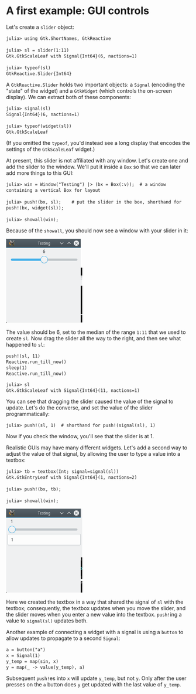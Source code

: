 # A first example: GUI controls

Let's create a `slider` object:
```jldoctest demo1
julia> using Gtk.ShortNames, GtkReactive

julia> sl = slider(1:11)
Gtk.GtkScaleLeaf with Signal{Int64}(6, nactions=1)

julia> typeof(sl)
GtkReactive.Slider{Int64}
```

A `GtkReactive.Slider` holds two important objects: a `Signal`
(encoding the "state" of the widget) and a `GtkWidget` (which controls
the on-screen display). We can extract both of these components:

```jldoctest demo1
julia> signal(sl)
Signal{Int64}(6, nactions=1)

julia> typeof(widget(sl))
Gtk.GtkScaleLeaf
```
(If you omitted the `typeof`, you'd instead see a long display that encodes the settings of the `GtkScaleLeaf` widget.)

At present, this slider is not affiliated with any window. Let's
create one and add the slider to the window. We'll put it inside a
`Box` so that we can later add more things to this GUI:

```jldoctest demo1
julia> win = Window("Testing") |> (bx = Box(:v));  # a window containing a vertical Box for layout

julia> push!(bx, sl);    # put the slider in the box, shorthand for push!(bx, widget(sl));

julia> showall(win);
```

Because of the `showall`, you should now see a window with your slider
in it:

![slider1](assets/slider1.png)

The value should be 6, set to the median of the range `1:11`
that we used to create `sl`. Now drag the slider all the way to the
right, and then see what happened to `sl`:

```@meta
push!(sl, 11)
Reactive.run_till_now()
sleep(1)
Reactive.run_till_now()
```

```jldoctest demo1
julia> sl
Gtk.GtkScaleLeaf with Signal{Int64}(11, nactions=1)
```

You can see that dragging the slider caused the value of the signal to
update. Let's do the converse, and set the value of the slider
programmatically:

```jldoctest demo1
julia> push!(sl, 1)  # shorthand for push!(signal(sl), 1)
```

Now if you check the window, you'll see that the slider is at 1.

Realistic GUIs may have many different widgets. Let's add a second way
to adjust the value of that signal, by allowing the user to type a
value into a textbox:

```jldoctest demo1
julia> tb = textbox(Int; signal=signal(sl))
Gtk.GtkEntryLeaf with Signal{Int64}(1, nactions=2)

julia> push!(bx, tb);

julia> showall(win);
```

![slider2](assets/slider2.png)

Here we created the textbox in a way that shared the signal of `sl`
with the textbox; consequently, the textbox updates when you move the
slider, and the slider moves when you enter a new value into the
textbox. `push!`ing a value to `signal(sl)` updates both.

Another example of connecting a widget with a signal is using a `button`
to allow updates to propagate to a second `Signal`:
```
a = button("a")
x = Signal(1)
y_temp = map(sin, x)
y = map(_ -> value(y_temp), a)
```
Subsequent `push!`es into `x` will update `y_temp`, but not `y`. Only 
after the user presses on the `a` button does `y` get updated with the
last value of `y_temp`.
